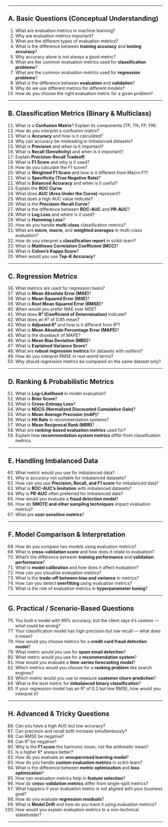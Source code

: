 
---

##  **A. Basic Questions (Conceptual Understanding)**

1. What are evaluation metrics in machine learning?
2. Why are evaluation metrics important?
3. What are the different types of evaluation metrics?
4. What is the difference between **training accuracy** and **testing accuracy**?
5. Why accuracy alone is not always a good metric?
6. What are the common evaluation metrics used for **classification problems**?
7. What are the common evaluation metrics used for **regression problems**?
8. What is the difference between **evaluation** and **validation**?
9. Why do we use different metrics for different models?
10. How do you choose the right evaluation metric for a given problem?

---

##  **B. Classification Metrics (Binary & Multiclass)**

11. What is a **Confusion Matrix**? Explain its components (TP, TN, FP, FN).
12. How do you interpret a confusion matrix?
13. What is **Accuracy** and how is it calculated?
14. Why can accuracy be misleading in imbalanced datasets?
15. What is **Precision** and when is it important?
16. What is **Recall (Sensitivity)** and when is it important?
17. Explain **Precision-Recall Tradeoff**.
18. What is **F1 Score** and why is it used?
19. How do you calculate the F1 score?
20. What is **Weighted F1 Score** and how is it different from Macro F1?
21. What is **Specificity (True Negative Rate)**?
22. What is **Balanced Accuracy** and when is it useful?
23. Explain the **ROC Curve**.
24. What does **AUC (Area Under the Curve)** represent?
25. What does a high AUC value indicate?
26. What is the **Precision-Recall Curve**?
27. What is the difference between **ROC-AUC** and **PR-AUC**?
28. What is **Log Loss** and where is it used?
29. What is **Hamming Loss**?
30. How do you handle **multi-class** classification metrics?
31. What are **micro**, **macro**, and **weighted averages** in multi-class evaluation?
32. How do you interpret a **classification report** in scikit-learn?
33. What is **Matthews Correlation Coefficient (MCC)**?
34. What is **Cohen’s Kappa Score**?
35. When would you use **Top-K Accuracy**?

---

##  **C. Regression Metrics**

36. What metrics are used for regression tasks?
37. What is **Mean Absolute Error (MAE)**?
38. What is **Mean Squared Error (MSE)**?
39. What is **Root Mean Squared Error (RMSE)**?
40. When would you prefer MAE over MSE?
41. What does **R² (Coefficient of Determination)** indicate?
42. What does an R² of 0.85 mean?
43. What is **Adjusted R²** and how is it different from R²?
44. What is **Mean Absolute Percentage Error (MAPE)**?
45. What is the drawback of MAPE?
46. What is **Mean Bias Deviation (MBD)**?
47. What is **Explained Variance Score**?
48. What are **robust regression metrics** for datasets with outliers?
49. How do you interpret RMSE in real-world terms?
50. Why should regression metrics be compared on the same dataset only?

---

##  **D. Ranking & Probabilistic Metrics**

51. What is **Log-Likelihood** in model evaluation?
52. What is **Brier Score**?
53. What is **Cross-Entropy Loss**?
54. What is **NDCG (Normalized Discounted Cumulative Gain)**?
55. What is **Mean Average Precision (mAP)**?
56. What is **Hit Rate** in recommendation systems?
57. What is **Mean Reciprocal Rank (MRR)**?
58. What are **ranking-based evaluation metrics** used for?
59. Explain how **recommendation system metrics** differ from classification metrics.

---

##  **E. Handling Imbalanced Data**

60. What metric would you use for imbalanced data?
61. Why is accuracy not suitable for imbalanced datasets?
62. How can you use **Precision, Recall, and F1 score** for imbalanced data?
63. What is **ROC-AUC’s limitation** with imbalanced datasets?
64. Why is **PR-AUC** often preferred for imbalanced data?
65. How would you evaluate a **fraud detection model**?
66. How do **SMOTE and other sampling techniques** impact evaluation metrics?
67. What are **cost-sensitive metrics**?

---

##  **F. Model Comparison & Interpretation**

68. How do you compare two models using evaluation metrics?
69. What is **cross-validation score** and how does it relate to evaluation?
70. What’s the difference between **training performance** and **validation performance**?
71. What is **model calibration** and how does it affect evaluation?
72. How can you visualize evaluation metrics?
73. What is the **trade-off between bias and variance** in metrics?
74. How can you detect **overfitting** using evaluation metrics?
75. What is the role of evaluation metrics in **hyperparameter tuning**?

---

##  **G. Practical / Scenario-Based Questions**

76. You built a model with 99% accuracy, but the client says it’s useless — what could be wrong?
77. Your classification model has high precision but low recall — what does it mean?
78. How would you choose metrics for a **credit card fraud detection model**?
79. What metric would you use for **spam email detection**?
80. What metric would you use for a **recommendation system**?
81. How would you evaluate a **time-series forecasting model**?
82. Which metrics would you choose for a **ranking problem** like search engines?
83. Which metric would you use to measure **customer churn prediction**?
84. What is the best metric for **imbalanced binary classification**?
85. If your regression model has an R² of 0.2 but low RMSE, how would you interpret it?

---

##  **H. Advanced & Tricky Questions**

86. Can you have a high AUC but low accuracy?
87. Can precision and recall both increase simultaneously?
88. Can RMSE be negative?
89. Can R² be negative?
90. Why is the **F1 score** the harmonic mean, not the arithmetic mean?
91. Is a higher R² always better?
92. How do you evaluate an **unsupervised learning model**?
93. How do you handle **custom evaluation metrics** in scikit-learn?
94. What is the difference between **metric optimization** and **loss optimization**?
95. How can evaluation metrics help in **feature selection**?
96. How do **cross-validation metrics** differ from single-split metrics?
97. What happens if your evaluation metric is not aligned with your business goal?
98. How do you evaluate **regression residuals**?
99. What is **Model Drift** and how do you track it using evaluation metrics?
100. How would you explain evaluation metrics to a non-technical stakeholder?

---
